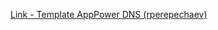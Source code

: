 [Link - Template AppPower DNS (rperepechaev)](https://github.com/rperepechaev/Zabbix-Templates/tree/master/PowerDNS)
